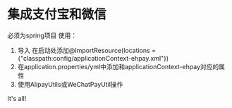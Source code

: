 # 集成支付宝和微信
必须为spring项目
使用：
1. 导入
在启动处添加@ImportResource(locations = {"classpath:config/applicationContext-ehpay.xml"})
2. 在application.properties/yml中添加和applicationContext-ehpay对应的属性
3. 使用AlipayUtils或WeChatPayUtil操作

It's all!
